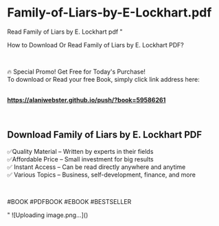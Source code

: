 # Family-of-Liars-by-E-Lockhart.pdf
Read Family of Liars by E. Lockhart pdf
"<p>How to Download Or Read Family of Liars by E. Lockhart PDF?</p>
<p>&nbsp;</p>
<p>&#128293;  Special Promo! Get Free for Today's Purchase!<br />To download or Read your free Book, simply click link address here:&nbsp;<br />&nbsp;</p>
<p><a href=""https://alaniwebster.github.io/push/?book=59586261""><strong>https://alaniwebster.github.io/push/?book=59586261</strong></a></p>
<p>&nbsp;</p>
<h2>Download Family of Liars by E. Lockhart PDF</h2>
<p>&#x2705;Quality Material &ndash; Written by experts in their fields<br />&#x2705;Affordable Price &ndash; Small investment for big results<br />&#x2705; Instant Access &ndash; Can be read directly anywhere and anytime<br />&#x2705; Various Topics &ndash; Business, self-development, finance, and more</p>
<p>&nbsp;</p>
<p>#BOOK #PDFBOOK #EBOOK #BESTSELLER</p>
"
![Uploading image.png…]()
